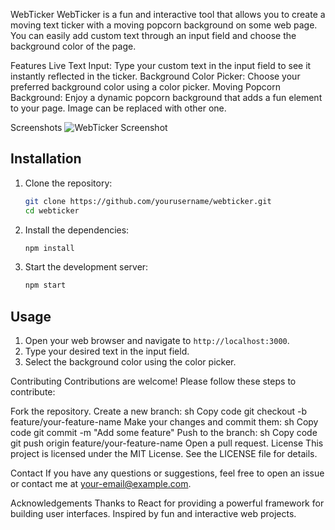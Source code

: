 WebTicker
WebTicker is a fun and interactive tool that allows you to create a moving text ticker with a moving popcorn background on some web page. You can easily add custom text through an input field and choose the background color of the page.

Features
Live Text Input: Type your custom text in the input field to see it instantly reflected in the ticker.
Background Color Picker: Choose your preferred background color using a color picker.
Moving Popcorn Background: Enjoy a dynamic popcorn background that adds a fun element to your page. Image can be replaced with other one. 

Screenshots
![WebTicker Screenshot](assets/screenshot.png)

## Installation

1. Clone the repository:
    ```sh
    git clone https://github.com/yourusername/webticker.git
    cd webticker
    ```

2. Install the dependencies:
    ```sh
    npm install
    ```

3. Start the development server:
    ```sh
    npm start
    ```

## Usage

1. Open your web browser and navigate to `http://localhost:3000`.
2. Type your desired text in the input field.
3. Select the background color using the color picker.


Contributing
Contributions are welcome! Please follow these steps to contribute:

Fork the repository.
Create a new branch:
sh
Copy code
git checkout -b feature/your-feature-name
Make your changes and commit them:
sh
Copy code
git commit -m "Add some feature"
Push to the branch:
sh
Copy code
git push origin feature/your-feature-name
Open a pull request.
License
This project is licensed under the MIT License. See the LICENSE file for details.

Contact
If you have any questions or suggestions, feel free to open an issue or contact me at your-email@example.com.

Acknowledgements
Thanks to React for providing a powerful framework for building user interfaces.
Inspired by fun and interactive web projects.
